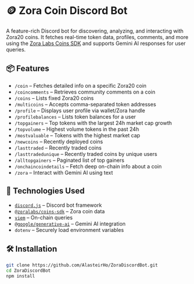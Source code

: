 # 🪙 Zora Coin Discord Bot

A feature-rich Discord bot for discovering, analyzing, and interacting with Zora20 coins. It fetches real-time token data, profiles, comments, and more using the [Zora Labs Coins SDK](https://github.com/ourzora/coins-sdk) and supports Gemini AI responses for user queries.

## 📦 Features

- `/coin` – Fetches detailed info on a specific Zora20 coin
- `/coincomments` – Retrieves community comments on a coin
- `/coins` – Lists fixed Zora20 coins
- `/multicoins` – Accepts comma-separated token addresses
- `/profile` – Displays user profile via wallet/Zora handle
- `/profilebalances` – Lists token balances for a user
- `/topgainers` – Top tokens with the largest 24h market cap growth
- `/topvolume` – Highest volume tokens in the past 24h
- `/mostvaluable` – Tokens with the highest market cap
- `/newcoins` – Recently deployed coins
- `/lasttraded` – Recently traded coins
- `/lasttradedunique` – Recently traded coins by unique users
- `/alltopgainers` – Paginated list of top gainers
- `/onchaincoindetails` – Fetch deep on-chain info about a coin
- `/zora` – Interact with Gemini AI using text

## 🧪 Technologies Used

- [`discord.js`](https://discord.js.org/) – Discord bot framework
- [`@zoralabs/coins-sdk`](https://www.npmjs.com/package/@zoralabs/coins-sdk) – Zora coin data
- [`viem`](https://viem.sh/) – On-chain queries
- [`@google/generative-ai`](https://www.npmjs.com/package/@google/generative-ai) – Gemini AI integration
- `dotenv` – Securely load environment variables

## 🛠 Installation

```bash
git clone https://github.com/AlasteirHo/ZoraDiscordBot.git
cd ZoraDiscordBot
npm install
